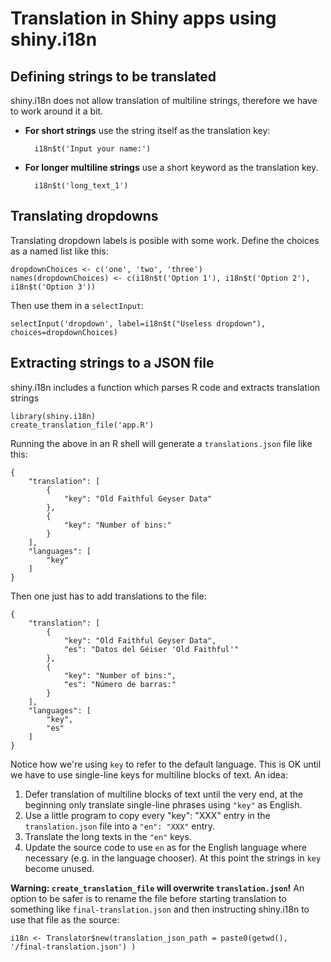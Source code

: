 # Translation in Shiny apps using shiny.i18n

## Defining strings to be translated

shiny.i18n does not allow translation of multiline strings, therefore we have to work around it a bit.

- **For short strings** use the string itself as the translation key:

        i18n$t('Input your name:')

- **For longer multiline strings** use a short keyword as the translation key.

        i18n$t('long_text_1')

## Translating dropdowns

Translating dropdown labels is posible with some work. Define the choices as a named list like this:

    dropdownChoices <- c('one', 'two', 'three')
    names(dropdownChoices) <- c(i18n$t('Option 1'), i18n$t('Option 2'), i18n$t('Option 3'))

Then use them in a `selectInput`:

    selectInput('dropdown', label=i18n$t("Useless dropdown"), choices=dropdownChoices)

## Extracting strings to a JSON file

shiny.i18n includes a function which parses R code and extracts translation strings

    library(shiny.i18n)
    create_translation_file('app.R')

Running the above in an R shell will generate a `translations.json` file like this:

    {
        "translation": [
            {
                "key": "Old Faithful Geyser Data"
            },
            {
                "key": "Number of bins:"
            }
        ],
        "languages": [
            "key"
        ]
    }

Then one just has to add translations to the file:

    {
        "translation": [
            {
                "key": "Old Faithful Geyser Data",
                "es": "Datos del Géiser 'Old Faithful'"
            },
            {
                "key": "Number of bins:",
                "es": "Número de barras:"
            }
        ],
        "languages": [
            "key",
            "es"
        ]
    }

Notice how we're using `key` to refer to the default language. This is OK until we have to use single-line keys for multiline blocks of text. An idea:

 1. Defer translation of multiline blocks of text until the very end, at the beginning only translate single-line phrases using `"key"` as English.
 2. Use a little program to copy every "key": "XXX" entry in the `translation.json` file into a `"en": "XXX"` entry.
 3. Translate the long texts in the `"en"` keys.
 4. Update the source code to use `en` as for the English language where necessary (e.g. in the language chooser). At this point the strings in `key` become unused.

**Warning: `create_translation_file` will overwrite `translation.json`!** An option to be safer is to rename the file before starting translation to something like `final-translation.json` and then instructing shiny.i18n to use that file as the source:

    
    i18n <- Translator$new(translation_json_path = paste0(getwd(), '/final-translation.json') )